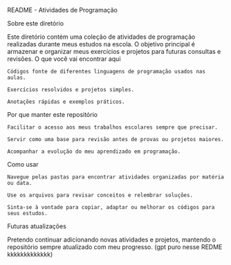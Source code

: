 README - Atividades de Programação

Sobre este diretório

Este diretório contém uma coleção de atividades de programação realizadas durante meus estudos na escola. O objetivo principal é armazenar e organizar meus exercícios e projetos para futuras consultas e revisões.
O que você vai encontrar aqui

    Códigos fonte de diferentes linguagens de programação usados nas aulas.

    Exercícios resolvidos e projetos simples.

    Anotações rápidas e exemplos práticos.

Por que manter este repositório

    Facilitar o acesso aos meus trabalhos escolares sempre que precisar.

    Servir como uma base para revisão antes de provas ou projetos maiores.

    Acompanhar a evolução do meu aprendizado em programação.

Como usar

    Navegue pelas pastas para encontrar atividades organizadas por matéria ou data.

    Use os arquivos para revisar conceitos e relembrar soluções.

    Sinta-se à vontade para copiar, adaptar ou melhorar os códigos para seus estudos.

Futuras atualizações

Pretendo continuar adicionando novas atividades e projetos, mantendo o repositório sempre atualizado com meu progresso.
(gpt puro nesse REDME kkkkkkkkkkkkk)
